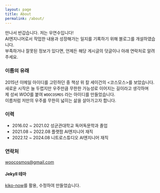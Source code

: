 ```yaml
---
layout: page
title: About
permalink: /about/
---
```


만나서 반갑습니다. 저는 우연수입니다!  
AI엔지니어로서 작업한 내용과 성장해가는 일지를 기록하기 위해 블로그를 개설하였습니다.  
부족하거나 잘못된 정보가 있다면, 언제든 해당 게시글의 덧글이나 아래 연락처로 알려주세요.

### 이름의 유래 

2015년 이메일 아이디를 고민하던 중 책상 위 칼 세이건의 \<코스모스\>를 보았습니다.  
새로운 시작은 늘 두렵지만 우주만큼 무한한 가능성로 이어지는 길이라고 생각하며  
제 성씨 *WOO*를 붙여 `WOOCOSMOS` 라는 아이디를 만들었습니다.  
이름처럼 저만의 우주를 무한히 넓히는 삶을 살아가고자 합니다.

### 이력

- 2016.02 ~ 2021.02 성균관대학교 독어독문학과 졸업
- 2021.08 ~ 2022.08 플랫팜 AI엔지니어 재직
- 2022.12 ~ 2024.08 니트로스튜디오 AI엔지니어 재직

### 연락처
[woocosmos@gmail.com](mailto:woocosmos@gmail.com)  

#### Jekyll 테마
[kiko-now](https://github.com/aweekj/kiko-now)를 활용, 수정하여 만들었습니다.